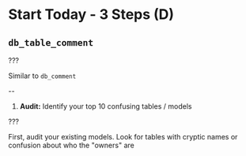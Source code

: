 # Start Today - 3 Steps (D)

## `db_table_comment`

???

Similar to `db_comment`

--

1. **Audit:** Identify your top 10 confusing tables / models

???

First, audit your existing models. Look for tables with cryptic names or confusion about who the "owners" are
